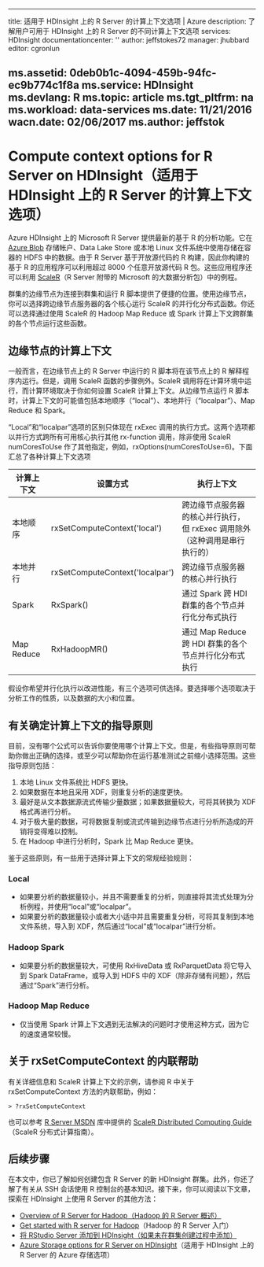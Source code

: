 <!-- not suitable for Mooncake -->

---
title: 适用于 HDInsight 上的 R Server 的计算上下文选项 | Azure
description: 了解用户可用于 HDInsight 上的 R Server 的不同计算上下文选项
services: HDInsight
documentationcenter: ''
author: jeffstokes72
manager: jhubbard
editor: cgronlun

ms.assetid: 0deb0b1c-4094-459b-94fc-ec9b774c1f8a
ms.service: HDInsight
ms.devlang: R
ms.topic: article
ms.tgt_pltfrm: na
ms.workload: data-services
ms.date: 11/21/2016
wacn.date: 02/06/2017
ms.author: jeffstok
---

# Compute context options for R Server on HDInsight（适用于 HDInsight 上的 R Server 的计算上下文选项）
Azure HDInsight 上的 Microsoft R Server 提供最新的基于 R 的分析功能。它在 [Azure Blob](../storage/storage-introduction.md "Azure Blob 存储") 存储帐户、Data Lake Store 或本地 Linux 文件系统中使用存储在容器的 HDFS 中的数据。由于 R Server 基于开放源代码的 R 构建，因此你构建的基于 R 的应用程序可以利用超过 8000 个任意开放源代码 R 包。这些应用程序还可以利用 [ScaleR](http://www.revolutionanalytics.com/revolution-r-enterprise-scaler "Revolution Analytics ScaleR")（R Server 附带的 Microsoft 的大数据分析包）中的例程。

群集的边缘节点为连接到群集和运行 R 脚本提供了便捷的位置。使用边缘节点，你可以选择跨边缘节点服务器的各个核心运行 ScaleR 的并行化分布式函数。你还可以选择通过使用 ScaleR 的 Hadoop Map Reduce 或 Spark 计算上下文跨群集的各个节点运行这些函数。

## 边缘节点的计算上下文
一般而言，在边缘节点上的 R Server 中运行的 R 脚本将在该节点上的 R 解释程序内运行。但是，调用 ScaleR 函数的步骤例外。ScaleR 调用将在计算环境中运行，而计算环境取决于你如何设置 ScaleR 计算上下文。从边缘节点运行 R 脚本时，计算上下文的可能值包括本地顺序（“local”）、本地并行（“localpar”）、Map Reduce 和 Spark。

“Local”和“localpar”选项的区别只体现在 rxExec 调用的执行方式。这两个选项都以并行方式跨所有可用核心执行其他 rx-function 调用，除非使用 ScaleR numCoresToUse 作了其他指定，例如，rxOptions(numCoresToUse=6)。下面汇总了各种计算上下文选项

| 计算上下文 | 设置方式 | 执行上下文 |
| ---------------- | ------------------------------- | ---------------------------------------- |
| 本地顺序 | rxSetComputeContext('local') | 跨边缘节点服务器的核心并行执行，但 rxExec 调用除外（这种调用是串行执行的） |
| 本地并行 | rxSetComputeContext('localpar') | 跨边缘节点服务器的核心并行执行 |
| Spark | RxSpark() | 通过 Spark 跨 HDI 群集的各个节点并行化分布式执行 |
| Map Reduce | RxHadoopMR() | 通过 Map Reduce 跨 HDI 群集的各个节点并行化分布式执行 |

假设你希望并行化执行以改进性能，有三个选项可供选择。要选择哪个选项取决于分析工作的性质，以及数据的大小和位置。

## 有关确定计算上下文的指导原则
目前，没有哪个公式可以告诉你要使用哪个计算上下文。但是，有些指导原则可帮助你做出正确的选择，或至少可以帮助你在运行基准测试之前缩小选择范围。这些指导原则包括：

1. 本地 Linux 文件系统比 HDFS 更快。
2. 如果数据在本地且采用 XDF，则重复分析的速度更快。
3. 最好是从文本数据源流式传输少量数据；如果数据量较大，可将其转换为 XDF 格式再进行分析。
4. 对于极大量的数据，可将数据复制或流式传输到边缘节点进行分析所造成的开销将变得难以控制。
5. 在 Hadoop 中进行分析时，Spark 比 Map Reduce 更快。

鉴于这些原则，有一些用于选择计算上下文的常规经验规则：

### Local
* 如果要分析的数据量较小，并且不需要重复的分析，则直接将其流式处理为分析例程，并使用“local”或“localpar”。
* 如果要分析的数据量较小或者大小适中并且需要重复分析，可将其复制到本地文件系统，导入到 XDF，然后通过“local”或“localpar”进行分析。

### Hadoop Spark
* 如果要分析的数据量较大，可使用 RxHiveData 或 RxParquetData 将它导入到 Spark DataFrame，或导入到 HDFS 中的 XDF（除非存储有问题），然后通过“Spark”进行分析。

### Hadoop Map Reduce
* 仅当使用 Spark 计算上下文遇到无法解决的问题时才使用这种方式，因为它的速度通常较慢。

## 关于 rxSetComputeContext 的内联帮助
有关详细信息和 ScaleR 计算上下文的示例，请参阅 R 中关于 rxSetComputeContext 方法的内联帮助，例如：

```
> ?rxSetComputeContext
```

也可以参考 [R Server MSDN](https://msdn.microsoft.com/zh-cn/library/mt674634.aspx "MSDN 上的 R Server") 库中提供的 [ScaleR Distributed Computing Guide](https://msdn.microsoft.com/microsoft-r/scaler-distributed-computing)（ScaleR 分布式计算指南）。

## 后续步骤
在本文中，你已了解如何创建包含 R Server 的新 HDInsight 群集。此外，你还了解了有关从 SSH 会话使用 R 控制台的基本知识。接下来，你可以阅读以下文章，探索在 HDInsight 上使用 R Server 的其他方法：

* [Overview of R Server for Hadoop（Hadoop 的 R Server 概述）](./hdinsight-hadoop-r-server-overview.md)
* [Get started with R server for Hadoop](./hdinsight-hadoop-r-server-get-started.md)（Hadoop 的 R Server 入门）
* [将 RStudio Server 添加到 HDInsight（如果未在群集创建过程中添加）](./hdinsight-hadoop-r-server-install-r-studio.md)
* [Azure Storage options for R Server on HDInsight](./hdinsight-hadoop-r-server-storage.md)（适用于 HDInsight 上的 R Server 的 Azure 存储选项）

<!---HONumber=Mooncake_1205_2016-->